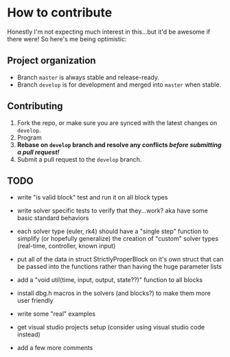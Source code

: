 # How to contribute

Honestly I'm not expecting much interest in this...but it'd be awesome if there were!
So here's me being optimistic:

## Project organization

* Branch `master` is always stable and release-ready.
* Branch `develop` is for development and merged into `master` when stable.

## Contributing

1. Fork the repo, or make sure you are synced with the latest changes on `develop`.
2. Program
3. **Rebase on `develop` branch and resolve any conflicts _before submitting a pull request!_**
4. Submit a pull request to the `develop` branch.

## TODO

* write "is valid block" test and run it on all block types
* write solver specific tests to verify that they...work? aka have some basic standard behaviors
* each solver type (euler, rk4) should have a "single step" function to simplify (or hopefully generalize) the creation of "custom" solver types (real-time, controller, known input)
* put all of the data in struct StrictlyProperBlock on it's own struct that can be passed into the functions rather than having the huge parameter lists
* add a "void util(time, input, output, state??)" function to all blocks
* install dbg.h macros in the solvers (and blocks?) to make them more user friendly
* write some "real" examples
* get visual studio projects setup (consider using visual studio code instead)

* add a few more comments
